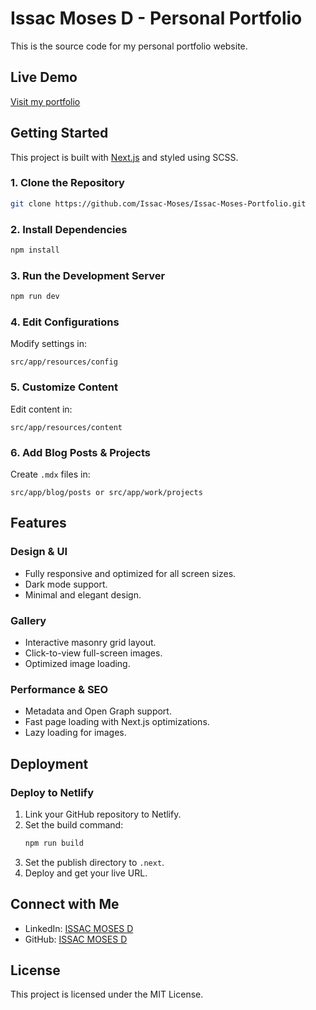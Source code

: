 # **Issac Moses D - Personal Portfolio**

This is the source code for my personal portfolio website.

## **Live Demo**
[Visit my portfolio](https://issac-moses-portfolio.netlify.app/)


## **Getting Started**

This project is built with [Next.js](https://nextjs.org) and styled using SCSS.

### **1. Clone the Repository**
```bash
git clone https://github.com/Issac-Moses/Issac-Moses-Portfolio.git
```

### **2. Install Dependencies**
```bash
npm install
```

### **3. Run the Development Server**
```bash
npm run dev
```

### **4. Edit Configurations**
Modify settings in:
```
src/app/resources/config
```

### **5. Customize Content**
Edit content in:
```
src/app/resources/content
```

### **6. Add Blog Posts & Projects**
Create `.mdx` files in:
```
src/app/blog/posts or src/app/work/projects
```

## **Features**

### **Design & UI**
- Fully responsive and optimized for all screen sizes.
- Dark mode support.
- Minimal and elegant design.

### **Gallery**
- Interactive masonry grid layout.
- Click-to-view full-screen images.
- Optimized image loading.

### **Performance & SEO**
- Metadata and Open Graph support.
- Fast page loading with Next.js optimizations.
- Lazy loading for images.

## **Deployment**

### **Deploy to Netlify**
1. Link your GitHub repository to Netlify.
2. Set the build command:
   ```bash
   npm run build
   ```
3. Set the publish directory to `.next`.
4. Deploy and get your live URL.

## **Connect with Me**
- LinkedIn: [ISSAC MOSES D](https://www.linkedin.com/in/i%EF%BD%93%EF%BD%93-a-c-m-%E5%8F%A3%EF%BD%93%E3%83%A2%EF%BD%93-d-12837831b/)
- GitHub: [ISSAC MOSES D](https://github.com/Issac-Moses)

## **License**
This project is licensed under the MIT License.
